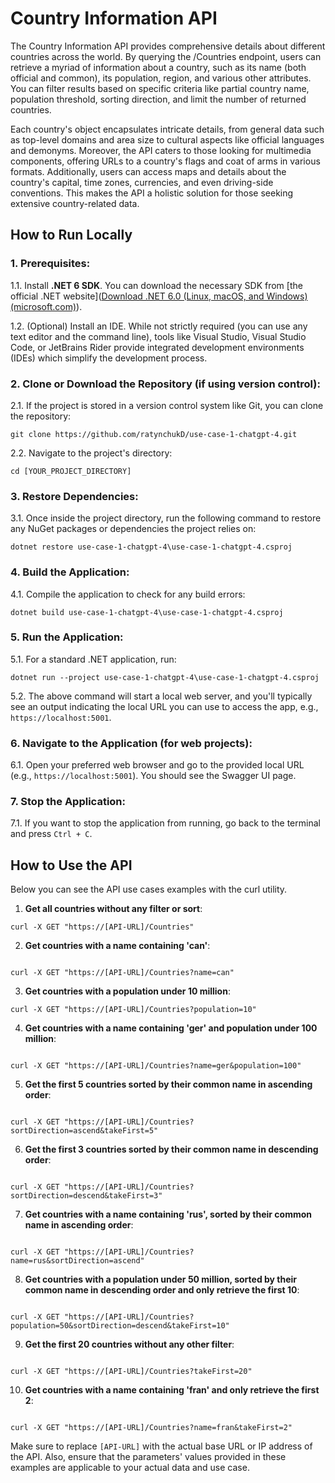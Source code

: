 # Country Information API

The Country Information API provides comprehensive details about different countries across the world. By querying the /Countries endpoint, users can retrieve a myriad of information about a country, such as its name (both official and common), its population, region, and various other attributes. You can filter results based on specific criteria like partial country name, population threshold, sorting direction, and limit the number of returned countries.

Each country's object encapsulates intricate details, from general data such as top-level domains and area size to cultural aspects like official languages and demonyms. Moreover, the API caters to those looking for multimedia components, offering URLs to a country's flags and coat of arms in various formats. Additionally, users can access maps and details about the country's capital, time zones, currencies, and even driving-side conventions. This makes the API a holistic solution for those seeking extensive country-related data.

## How to Run Locally

### 1. **Prerequisites:**

1.1. Install **.NET 6 SDK**. You can download the necessary SDK from [the official .NET website]([Download .NET 6.0 (Linux, macOS, and Windows) (microsoft.com)](https://dotnet.microsoft.com/en-us/download/dotnet/6.0)).

1.2. (Optional) Install an IDE. While not strictly required (you can use any text editor and the command line), tools like Visual Studio, Visual Studio Code, or JetBrains Rider provide integrated development environments (IDEs) which simplify the development process.

### 2. **Clone or Download the Repository (if using version control):**

2.1. If the project is stored in a version control system like Git, you can clone the repository:

```
git clone https://github.com/ratynchukD/use-case-1-chatgpt-4.git
```

2.2. Navigate to the project's directory:

```
cd [YOUR_PROJECT_DIRECTORY]
```

### 3. **Restore Dependencies:**

3.1. Once inside the project directory, run the following command to restore any NuGet packages or dependencies the project relies on:

```
dotnet restore use-case-1-chatgpt-4\use-case-1-chatgpt-4.csproj
```

### 4. **Build the Application:**

4.1. Compile the application to check for any build errors:

```
dotnet build use-case-1-chatgpt-4\use-case-1-chatgpt-4.csproj
```

### 5. **Run the Application:**

5.1. For a standard .NET application, run:

```
dotnet run --project use-case-1-chatgpt-4\use-case-1-chatgpt-4.csproj
```

5.2. The above command will start a local web server, and you'll typically see an output indicating the local URL you can use to access the app, e.g., `https://localhost:5001`.

### 6. **Navigate to the Application (for web projects):**

6.1. Open your preferred web browser and go to the provided local URL (e.g., `https://localhost:5001`). You should see the Swagger UI page.

### 7. **Stop the Application:**

7.1. If you want to stop the application from running, go back to the terminal and press `Ctrl + C`.

## How to Use the API

Below you can see the API use cases examples with the curl utility.

1. **Get all countries without any filter or sort**:

```
curl -X GET "https://[API-URL]/Countries"
```

2. **Get countries with a name containing 'can'**:

```

curl -X GET "https://[API-URL]/Countries?name=can"
```

3. **Get countries with a population under 10 million**:

```
curl -X GET "https://[API-URL]/Countries?population=10"
```

4. **Get countries with a name containing 'ger' and population under 100 million**:

```

curl -X GET "https://[API-URL]/Countries?name=ger&population=100"
```

5. **Get the first 5 countries sorted by their common name in ascending order**:

```

curl -X GET "https://[API-URL]/Countries?sortDirection=ascend&takeFirst=5"
```

6. **Get the first 3 countries sorted by their common name in descending order**:

```

curl -X GET "https://[API-URL]/Countries?sortDirection=descend&takeFirst=3"
```

7. **Get countries with a name containing 'rus', sorted by their common name in ascending order**:

```

curl -X GET "https://[API-URL]/Countries?name=rus&sortDirection=ascend"
```

8. **Get countries with a population under 50 million, sorted by their common name in descending order and only retrieve the first 10**:

```

curl -X GET "https://[API-URL]/Countries?population=50&sortDirection=descend&takeFirst=10"
```

9. **Get the first 20 countries without any other filter**:

```

curl -X GET "https://[API-URL]/Countries?takeFirst=20"
```

10. **Get countries with a name containing 'fran' and only retrieve the first 2**:

```

curl -X GET "https://[API-URL]/Countries?name=fran&takeFirst=2"
```

Make sure to replace `[API-URL]` with the actual base URL or IP address of the API. Also, ensure that the parameters' values provided in these examples are applicable to your actual data and use case.